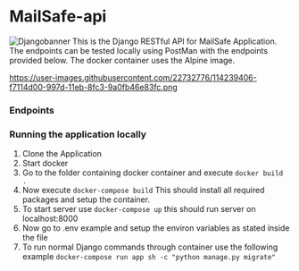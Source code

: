 # MailSafe-api
![Djangobanner](https://user-images.githubusercontent.com/55349036/114230176-b65f0700-9970-11eb-8d99-fcd1c6cd23d2.png)
This is the Django RESTful API for MailSafe Application. The endpoints can be tested locally using PostMan with the endpoints provided below. The docker container uses the Alpine image.

https://user-images.githubusercontent.com/22732776/114239406-f7114d00-997d-11eb-8fc3-9a0fb46e83fc.png

### Endpoints

### Running the application locally
1. Clone the Application
2. Start docker
3. Go to the folder containing docker container and execute `docker build .`
4. Now execute `docker-compose build` This should install all required packages and setup the container.
5. To start server use `docker-compose up` this should run server on localhost:8000
6. Now go to .env example and setup the environ variables as stated inside the file
7. To run normal Django commands through container use the following example `docker-compose run app sh -c "python manage.py migrate"       
`
